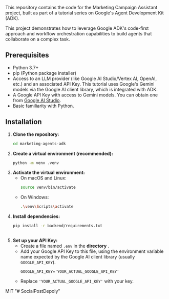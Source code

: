 

This repository contains the code for the Marketing Campaign Assistant project, built as part of a tutorial series on Google's Agent Development Kit (ADK).


This project demonstrates how to leverage Google ADK's code-first approach and workflow orchestration capabilities to build agents that collaborate on a complex task.



## Prerequisites

*   Python 3.7+
*   pip (Python package installer)
*   Access to an LLM provider (like Google AI Studio/Vertex AI, OpenAI, etc.) and an associated API Key. This tutorial uses Google's Gemini models via the Google AI client library, which is integrated with ADK.
*   A Google API Key with access to Gemini models. You can obtain one from [Google AI Studio](https://aistudio.google.com/).
*   Basic familiarity with Python.

## Installation

1.  **Clone the repository:**
    ```bash
    cd marketing-agents-adk
    ```
2.  **Create a virtual environment (recommended):**
    ```bash
    python -m venv .venv
    ```
3.  **Activate the virtual environment:**
    *   On macOS and Linux:
        ```bash
        source venv/bin/activate
        ```
    *   On Windows:
        ```bash
        .\venv\Scripts\activate
        ```
4.  **Install dependencies:**
    ```bash
    pip install -r backend/requirements.txt
   
5.  **Set up your API Key:**
    *   Create a file named `.env` in the **directory** .
    *   Add your Google API Key to this file, using the environment variable name expected by the Google AI client library (usually `GOOGLE_API_KEY`).
        ```env
        GOOGLE_API_KEY='YOUR_ACTUAL_GOOGLE_API_KEY'
        ```
    *   Replace `'YOUR_ACTUAL_GOOGLE_API_KEY'` with your key.








MIT
"# SocialPostDepoly" 





